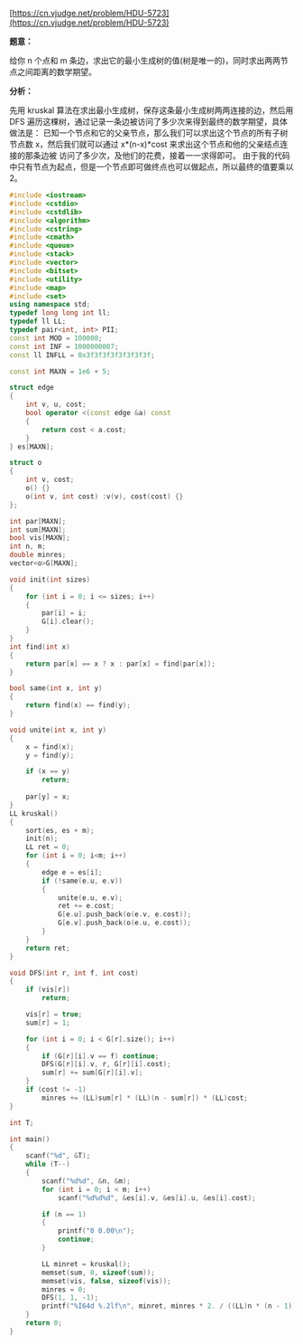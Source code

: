 [https://cn.vjudge.net/problem/HDU-5723](https://cn.vjudge.net/problem/HDU-5723)

**题意：**

给你 n 个点和 m 条边，求出它的最小生成树的值(树是唯一的)，同时求出两两节点之间距离的数学期望。

**分析：**

先用 kruskal 算法在求出最小生成树，保存这条最小生成树两两连接的边，然后用 DFS 遍历这棵树，通过记录一条边被访问了多少次来得到最终的数学期望，具体做法是：
已知一个节点和它的父亲节点，那么我们可以求出这个节点的所有子树节点数 x，然后我们就可以通过 x*(n-x)*cost 来求出这个节点和他的父亲结点连接的那条边被
访问了多少次，及他们的花费，接着一一求得即可。
由于我的代码中只有节点为起点，但是一个节点即可做终点也可以做起点，所以最终的值要乘以 2。

```c++
#include <iostream>
#include <cstdio>
#include <cstdlib>
#include <algorithm>
#include <cstring>
#include <cmath>
#include <queue>
#include <stack>
#include <vector>
#include <bitset>
#include <utility>
#include <map>
#include <set>
using namespace std;
typedef long long int ll;
typedef ll LL;
typedef pair<int, int> PII;
const int MOD = 100000;
const int INF = 1000000007;
const ll INFLL = 0x3f3f3f3f3f3f3f3f;

const int MAXN = 1e6 + 5;

struct edge
{
	int v, u, cost;
	bool operator <(const edge &a) const
	{
		return cost < a.cost;
	}
} es[MAXN];

struct o
{
	int v, cost;
	o() {}
	o(int v, int cost) :v(v), cost(cost) {}
};

int par[MAXN];
int sum[MAXN];
bool vis[MAXN];
int n, m;
double minres;
vector<o>G[MAXN];

void init(int sizes)
{
	for (int i = 0; i <= sizes; i++)
	{
		par[i] = i;
		G[i].clear();
	}
}
int find(int x)
{
	return par[x] == x ? x : par[x] = find(par[x]);
}

bool same(int x, int y)
{
	return find(x) == find(y);
}

void unite(int x, int y)
{
	x = find(x);
	y = find(y);

	if (x == y)
		return;
	
	par[y] = x;
}
LL kruskal()
{
	sort(es, es + m);
	init(n);
	LL ret = 0;
	for (int i = 0; i<m; i++)
	{
		edge e = es[i];
		if (!same(e.u, e.v)) 
		{
			unite(e.u, e.v);
			ret += e.cost;
			G[e.u].push_back(o(e.v, e.cost));
			G[e.v].push_back(o(e.u, e.cost));
		}
	}
	return ret;
}

void DFS(int r, int f, int cost)
{
	if (vis[r])
		return;

	vis[r] = true;
	sum[r] = 1;

	for (int i = 0; i < G[r].size(); i++)
	{
		if (G[r][i].v == f) continue;
		DFS(G[r][i].v, r, G[r][i].cost);
		sum[r] += sum[G[r][i].v];
	}
	if (cost != -1)
		minres += (LL)sum[r] * (LL)(n - sum[r]) * (LL)cost;
}

int T;

int main()
{
	scanf("%d", &T);
	while (T--)
	{
		scanf("%d%d", &n, &m);
		for (int i = 0; i < m; i++)
			scanf("%d%d%d", &es[i].v, &es[i].u, &es[i].cost);

		if (n == 1)
		{
			printf("0 0.00\n");
			continue;
		}

		LL minret = kruskal();
		memset(sum, 0, sizeof(sum));
		memset(vis, false, sizeof(vis));
		minres = 0;
		DFS(1, 1, -1);
		printf("%I64d %.2lf\n", minret, minres * 2. / ((LL)n * (n - 1)));
	}
	return 0;
}
```
